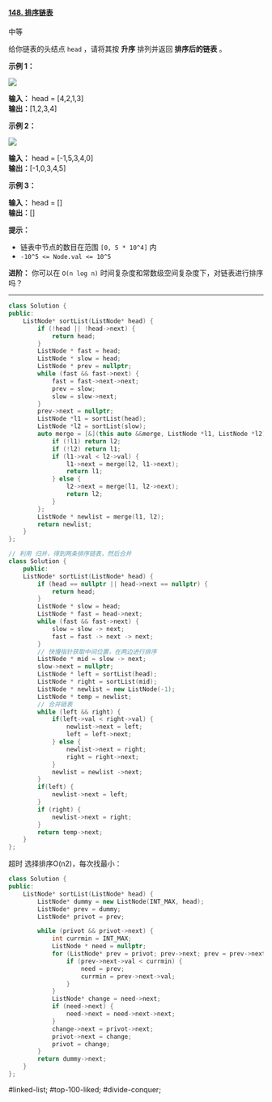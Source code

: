
#### [148. 排序链表](https://leetcode.cn/problems/sort-list/)

中等

给你链表的头结点 `head` ，请将其按 **升序** 排列并返回 **排序后的链表** 。

**示例 1：**

![](https://assets.leetcode.com/uploads/2020/09/14/sort_list_1.jpg)

**输入：** head = [4,2,1,3]  
**输出：**[1,2,3,4]

**示例 2：**

![](https://assets.leetcode.com/uploads/2020/09/14/sort_list_2.jpg)

**输入：** head = [-1,5,3,4,0]  
**输出：**[-1,0,3,4,5]

**示例 3：**

**输入：** head = []  
**输出：**[]

**提示：**

-   链表中节点的数目在范围 `[0, 5 * 10^4]` 内
-   `-10^5 <= Node.val <= 10^5`

**进阶：** 你可以在 `O(n log n)` 时间复杂度和常数级空间复杂度下，对链表进行排序吗？
---- ----
```cpp
class Solution {
public:
    ListNode* sortList(ListNode* head) {
        if (!head || !head->next) {
            return head;
        }
        ListNode * fast = head;
        ListNode * slow = head;
        ListNode * prev = nullptr;
        while (fast && fast->next) {
            fast = fast->next->next;
            prev = slow;
            slow = slow->next;
        }
        prev->next = nullptr;
        ListNode *l1 = sortList(head);
        ListNode *l2 = sortList(slow);
        auto merge = [&](this auto &&merge, ListNode *l1, ListNode *l2) -> ListNode *{
            if (!l1) return l2;
            if (!l2) return l1;
            if (l1->val < l2->val) {
                l1->next = merge(l2, l1->next);
                return l1;
            } else {
                l2->next = merge(l1, l2->next);
                return l2;
            }
        };
        ListNode * newlist = merge(l1, l2);
        return newlist;
    }
};
```

```cpp
// 利用 归并，得到两条排序链表，然后合并
class Solution {
    public:
    ListNode* sortList(ListNode* head) {
        if (head == nullptr || head->next == nullptr) {
            return head;
        }
        ListNode * slow = head;
        ListNode * fast = head->next;
        while (fast && fast->next) {
            slow = slow -> next;
            fast = fast -> next -> next;
        }
        // 快慢指针获取中间位置，在两边进行排序
        ListNode * mid = slow -> next;
        slow->next = nullptr;
        ListNode * left = sortList(head);
        ListNode * right = sortList(mid);
        ListNode * newlist = new ListNode(-1);
        ListNode * temp = newlist;
        // 合并链表
        while (left && right) {
            if(left->val < right->val) {
                newlist->next = left;
                left = left->next;
            } else {
                newlist->next = right;
                right = right->next;
            }
            newlist = newlist ->next;
        }
        if(left) {
            newlist->next = left;
        }
        if (right) {
            newlist->next = right;
        }
        return temp->next;
    }
};
```

超时 选择排序O(n2)，每次找最小：
```cpp
class Solution {
public:
    ListNode* sortList(ListNode* head) {
        ListNode* dummy = new ListNode(INT_MAX, head);
        ListNode* prev = dummy;
        ListNode* privot = prev;

        while (privot && privot->next) {
            int currmin = INT_MAX;
            ListNode * need = nullptr;
            for (ListNode* prev = privot; prev->next; prev = prev->next) {
                if (prev->next->val < currmin) {
                    need = prev;
                    currmin = prev->next->val;
                }
            }
            ListNode* change = need->next;
            if (need->next) {
                need->next = need->next->next;
            }
            change->next = privot->next;
            privot->next = change;
            privot = change;
        }
        return dummy->next;
    }
};
```
#linked-list; #top-100-liked; #divide-conquer; 